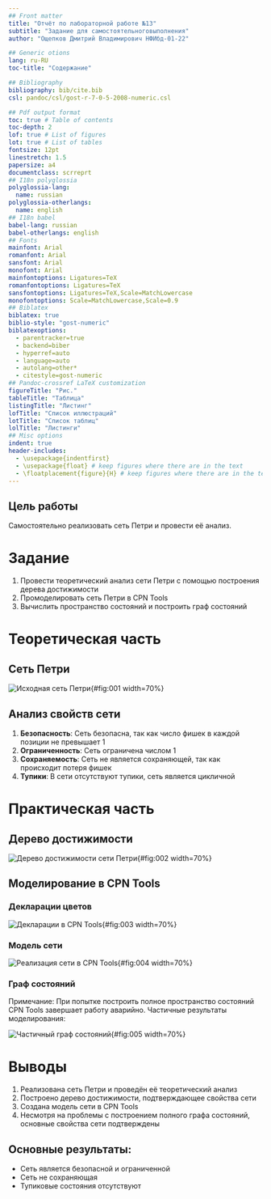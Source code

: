 ```yaml
---
## Front matter
title: "Отчёт по лабораторной работе №13"
subtitle: "Задание для самостоятельноговыполнения"
author: "Ощепков Дмитрий Владимирович НФИбд-01-22"

## Generic otions
lang: ru-RU
toc-title: "Содержание"

## Bibliography
bibliography: bib/cite.bib
csl: pandoc/csl/gost-r-7-0-5-2008-numeric.csl

## Pdf output format
toc: true # Table of contents
toc-depth: 2
lof: true # List of figures
lot: true # List of tables
fontsize: 12pt
linestretch: 1.5
papersize: a4
documentclass: scrreprt
## I18n polyglossia
polyglossia-lang:
  name: russian
polyglossia-otherlangs:
  name: english
## I18n babel
babel-lang: russian
babel-otherlangs: english
## Fonts
mainfont: Arial
romanfont: Arial
sansfont: Arial
monofont: Arial
mainfontoptions: Ligatures=TeX
romanfontoptions: Ligatures=TeX
sansfontoptions: Ligatures=TeX,Scale=MatchLowercase
monofontoptions: Scale=MatchLowercase,Scale=0.9
## Biblatex
biblatex: true
biblio-style: "gost-numeric"
biblatexoptions:
  - parentracker=true
  - backend=biber
  - hyperref=auto
  - language=auto
  - autolang=other*
  - citestyle=gost-numeric
## Pandoc-crossref LaTeX customization
figureTitle: "Рис."
tableTitle: "Таблица"
listingTitle: "Листинг"
lofTitle: "Список иллюстраций"
lotTitle: "Список таблиц"
lolTitle: "Листинги"
## Misc options
indent: true
header-includes:
  - \usepackage{indentfirst}
  - \usepackage{float} # keep figures where there are in the text
  - \floatplacement{figure}{H} # keep figures where there are in the text
---
```


## Цель работы

Самостоятельно реализовать сеть Петри и провести её анализ.

# Задание

1. Провести теоретический анализ сети Петри с помощью построения дерева достижимости
2. Промоделировать сеть Петри в CPN Tools
3. Вычислить пространство состояний и построить граф состояний

# Теоретическая часть

## Сеть Петри

![Исходная сеть Петри](image/1.png){#fig:001 width=70%}

## Анализ свойств сети

1. **Безопасность**: Сеть безопасна, так как число фишек в каждой позиции не превышает 1
2. **Ограниченность**: Сеть ограничена числом 1
3. **Сохраняемость**: Сеть не является сохраняющей, так как происходит потеря фишек
4. **Тупики**: В сети отсутствуют тупики, сеть является цикличной

# Практическая часть

## Дерево достижимости

![Дерево достижимости сети Петри](image/2.png){#fig:002 width=70%}

## Моделирование в CPN Tools

### Декларации цветов

![Декларации в CPN Tools](image/5.png){#fig:003 width=70%}

### Модель сети

![Реализация сети в CPN Tools](image/3.png){#fig:004 width=70%}

### Граф состояний

Примечание: При попытке построить полное пространство состояний CPN Tools завершает работу аварийно. Частичные результаты моделирования:

![Частичный граф состояний](image/4.png){#fig:005 width=70%}

# Выводы

1. Реализована сеть Петри и проведён её теоретический анализ
2. Построено дерево достижимости, подтверждающее свойства сети
3. Создана модель сети в CPN Tools
4. Несмотря на проблемы с построением полного графа состояний, основные свойства сети подтверждены

## Основные результаты:
- Сеть является безопасной и ограниченной
- Сеть не сохраняющая
- Тупиковые состояния отсутствуют